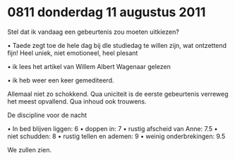 # 0811 donderdag 11 augustus 2011
Stel dat ik vandaag een gebeurtenis zou moeten uitkiezen?

•	Taede zegt toe de hele dag bij dle studiedag te willen zijn, wat ontzettend fijn!
Heel uniek, niet emotioneel, heel plesant

•	ik lees het artikel van Willem Albert Wagenaar gelezen

•	ik heb weer een keer gemediteerd.

Allemaal niet zo schokkend. Qua uniciteit is de eerste gebeurtenis verreweg het meest opvallend. Qua inhoud ook trouwens.

De discipline voor de nacht

•	In bed blijven liggen: 6
•	doppen in: 7
•	rustig afscheid van Anne: 7.5
•	niet schudden: 8
•	rustig tellen en ademen: 9
•	weinig onderbrekingen: 9.5

We zullen zien.

